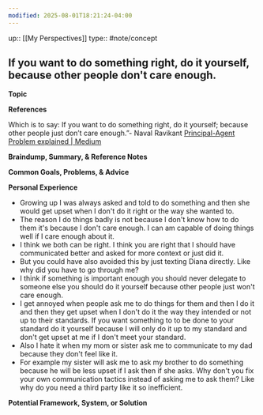 ```yaml
---
modified: 2025-08-01T18:21:24-04:00
---
```

up:: [[My Perspectives]]
type:: #note/concept 
## If you want to do something right, do it yourself, because other people don't care enough. 

**Topic**
<!-- What are you writing about from The Queue? This can be a quote, tweet, idea, thought, interest, or even a broad topic. -->

**References**
<!-- What quotes, books, or external content are relevant to this topic? Where did you find this information? -->
Which is to say: If you want to do something right, do it yourself; because other people just don’t care enough.”- Naval Ravikant
[Principal-Agent Problem explained | Medium](https://medium.com/@DenisBischof/if-you-want-it-done-go-if-not-send-principal-agent-problem-9efab5fd6360)

**Braindump, Summary, & Reference Notes**
<!-- What thoughts, summaries, and existing notes come to mind regarding this topic? -->

**Common Goals, Problems, & Advice**
<!-- What are the common goals related to this topic? What problems arise, and what typical advice is offered to solve them? -->

**Personal Experience**
<!-- What personal experiences, stories, or problems have you faced that relate to this topic? -->
  - Growing up I was always asked and told to do something and then she would get upset when I don't do it right or the way she wanted to. 
  - The reason I do things badly is not because I don't know how to do them it's because I don't care enough. I can am capable of doing things well if I care enough about it.
  - I think we both can be right. I think you are right that I should have communicated better and asked for more context or just did it.
  - But you could have also avoided this by just texting Diana directly. Like why did you have to go through me?
  - I think if something is important enough you should never delegate to someone else you should do it yourself because other people just won't care enough.
  - I get annoyed when people ask me to do things for them and then I do it and then they get upset when I don't do it the way they intended or not up to their standards. If you want something to to be done to your standard do it yourself because I will only do it up to my standard and don't get upset at me if I don't meet your standard.
  - Also I hate it when my mom or sister ask me to communicate to my dad because they don't feel like it.
  - For example my sister will ask me to ask my brother to do something because he will be less upset if I ask then if she asks.  Why don't you fix your own communication tactics instead of asking me to ask them? Like why do you need a third party like it so inefficient. 

**Potential Framework, System, or Solution**
<!-- What memorable, step-by-step solution, framework, or system can be created to address this topic? -->